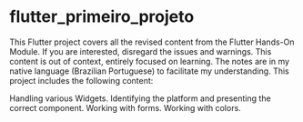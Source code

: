 # flutter_primeiro_projeto

This Flutter project covers all the revised content from the Flutter Hands-On Module.
If you are interested, disregard the issues and warnings. This content is out of context, entirely focused on learning. The notes are in my native language (Brazilian Portuguese) to facilitate my understanding.
This project includes the following content:

Handling various Widgets.
Identifying the platform and presenting the correct component.
Working with forms.
Working with colors.
